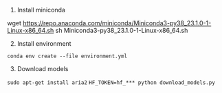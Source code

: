 
1. Install miniconda

wget https://repo.anaconda.com/miniconda/Miniconda3-py38_23.1.0-1-Linux-x86_64.sh
sh Miniconda3-py38_23.1.0-1-Linux-x86_64.sh

2. Install environment

`conda env create --file environment.yml`

3. Download models 

`sudo apt-get install aria2`
`HF_TOKEN=hf_*** python download_models.py`